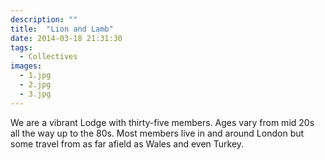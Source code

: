 ```yaml
---
description: ""
title:  "Lion and Lamb"
date: 2014-03-18 21:31:30
tags:
  - Collectives
images:
  - 1.jpg
  - 2.jpg
  - 3.jpg
---
```


We are a vibrant Lodge with thirty-five members. Ages vary from mid 20s all the way up to the 80s. Most members live in and around London but some travel from as far afield as Wales and even Turkey.
